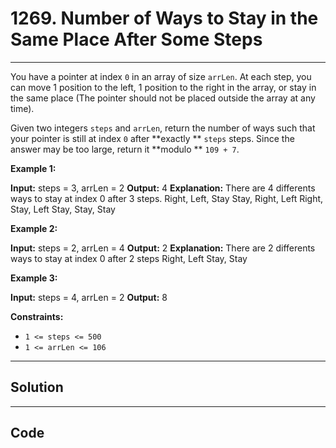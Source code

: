 # 1269. Number of Ways to Stay in the Same Place After Some Steps

---

You have a pointer at index `0` in an array of size `arrLen`. At each step, you can move 1 position to the left, 1 position to the right in the array, or stay in the same place (The pointer should not be placed outside the array at any time).

Given two integers `steps` and `arrLen`, return the number of ways such that your pointer is still at index `0` after **exactly ** `steps` steps. Since the answer may be too large, return it **modulo ** `109 + 7`.

 

**Example 1:**


**Input:** steps = 3, arrLen = 2
**Output:** 4
**Explanation:** There are 4 differents ways to stay at index 0 after 3 steps.
Right, Left, Stay
Stay, Right, Left
Right, Stay, Left
Stay, Stay, Stay


**Example 2:**


**Input:** steps = 2, arrLen = 4
**Output:** 2
**Explanation:** There are 2 differents ways to stay at index 0 after 2 steps
Right, Left
Stay, Stay


**Example 3:**


**Input:** steps = 4, arrLen = 2
**Output:** 8


 

**Constraints:**

  * `1 <= steps <= 500`
  * `1 <= arrLen <= 106`

---

## Solution



---

## Code
```python


```